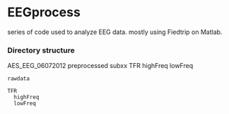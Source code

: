 EEGprocess
==========

series of code used to analyze EEG data. mostly using Fiedtrip on Matlab.


### Directory structure
AES_EEG_06072012
	preprocessed
		subxx
		   TFR
		     highFreq
		     lowFreq
	
	rawdata
	
	TFR
	  highFreq
	  lowFreq
	
				
			
